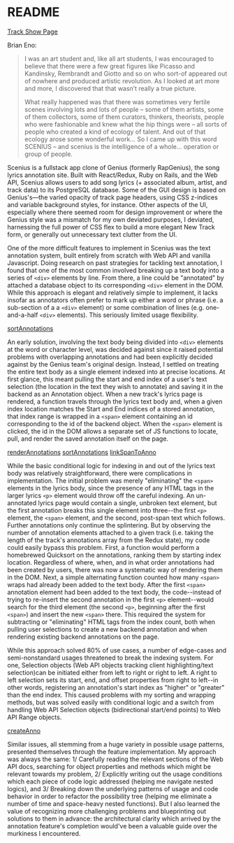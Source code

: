 # README

[OverYou]: './ReadMe_Assets/OverYou.png'
[createAnno]: './ReadMe_Assets/createAnno.png'
[createAnnoSpan]: './ReadMe_Assets/createAnnoSpan.png'
[linkSpanToAnno]: './ReadMe_Assets/linkSpanToAnno.png'
[renderAnnotations]: './ReadMe_Assets/renderAnnotations'
[sortAnnotations]: './ReadMe_Assets/sortAnnotations'

[Track Show Page][OverYou]

Brian Eno:

> I was an art student and, like all art students, I was encouraged to believe that there were a few great figures like Picasso and Kandinsky, Rembrandt and Giotto and so on who sort-of appeared out of nowhere and produced artistic revolution. As I looked at art more and more, I discovered that that wasn’t really a true picture.
> 
> What really happened was that there was sometimes very fertile scenes involving lots and lots of people – some of them artists, some of them collectors, some of them curators, thinkers, theorists, people who were fashionable and knew what the hip things were – all sorts of people who created a kind of ecology of talent. And out of that ecology arose some wonderful work... So I came up with this word SCENIUS – and scenius is the intelligence of a whole… operation or group of people.

Scenius is a fullstack app clone of Genius (formerly RapGenius), the song lyrics annotation site. Built with React/Redux, Ruby on Rails, and the Web API, Scenius allows users to add song lyrics (+ associated album, artist, and track data) to its PostgreSQL database. Some of the GUI design is based on Genius's—the varied opacity of track page headers, using CSS z-indices and variable background styles, for instance. Other aspects of the UI, especially where there seemed room for design improvement or where the Genius style was a mismatch for my own deviated purposes, I deviated, harnessing the full power of CSS flex to build a more elegant New Track form, or generally out unnecessary text clutter from the UI.

One of the more difficult features to implement in Scenius was the text annotation system, built entirely from scratch with Web API and vanilla Javascript. Doing research on past strategies for tackling text annotation, I found that one of the most common involved breaking up a text body into a series of `<div>` elements by line. From there, a line could be "annotated" by attached a database object to its corresponding `<div>` element in the DOM. While this approach is elegant and relatively simple to implement, it lacks insofar as annotators often prefer to mark up either a word or phrase (i.e. a sub-section of a a `<div>` element) or some combination of lines (e.g. one-and-a-half `<div>` elements). This seriously limited usage flexibility.

[sortAnnotations]

An early solution, involving the text body being divided into `<div>` elements at the word or character level, was decided against since it raised potential problems with overlapping annotations and had been explicitly decided against by the Genius team's original design. Instead, I settled on treating the entire text body as a single element indexed into at precise locations. At first glance, this meant pulling the start and end index of a user's text selection (the location in the text they wish to annotate) and saving it in the backend as an Annotation object. When a new track's lyrics page is rendered, a function travels through the lyrics text body and, when a given index location matches the Start and End indices of a stored annotation, that index range is wrapped in a `<span>` element containing an id corresponding to the id of the backend object. When the `<span>` element is clicked, the id in the DOM allows a separate set of JS functions to locate, pull, and render the saved annotation itself on the page.

[renderAnnotations]
[sortAnnotations] [linkSpanToAnno]

While the basic conditional logic for indexing in and out of the lyrics text body was relatively straightforward, there were complications in implementation. The initial problem was merely "eliminating" the `<span>` elements in the lyrics body, since the presence of any HTML tags in the larger lyrics `<p>` element would throw off the careful indexing. An un-annotated lyrics page would contain a single, unbroken text element, but the first annotation breaks this single element into three--the first `<p>` element, the `<span>` element, and the second, post-span text which follows. Further annotations only continue the splintering. But by observing the number of annotation elements attached to a given track (i.e. taking the length of the track's annotations array from the Redux state), my code could easily bypass this problem. First, a function would perform a homebrewed Quicksort on the annotations, ranking them by starting index location. Regardless of where, when, and in what order annotations had been created by users, there was now a systematic way of rendering them in the DOM. Next, a simple alternating function counted how many `<span>` wraps had already been added to the text body. After the first `<span>` annotation element had been added to the text body, the code--instead of trying to re-insert the second annotation in the first `<p>` element--would search for the third element (the second `<p>`, beginning after the first `<span>`) and insert the new `<span>` there. This required the system for subtracting or "eliminating" HTML tags from the index count, both when pulling user selections to create a new backend annotation and when rendering existing backend annotations on the page.

While this approach solved 80% of use cases, a number of edge-cases and semi-nonstandard usages threatened to break the indexing system. For one, Selection objects (Web API objects tracking client highlighting/text selection)can be initiated either from left to right or right to left. A right to left selection sets its start, end, and offset properties from right to left--in other words, registering an annotation's start index as "higher" or "greater" than the end index. This caused problems with my sorting and wrapping methods, but was solved easily with conditional logic and a switch from handling Web API Selection objects (bidirectional start/end points) to Web API Range objects. 

[createAnno]

Similar issues, all stemming from a huge variety in possible usage patterns, presented themselves through the feature implementation. My approach was always the same: 1/ Carefully reading the relevant sections of the Web API docs, searching for object properties and methods which might be relevant towards my problem, 2/ Explicitly writing out the usage conditions which each piece of code logic addressed (helping me navigate nested logics), and 3/ Breaking down the underlying patterns of usage and code behavior in order to refactor the possibility tree (helping me eliminate a number of time and space-heavy nested functions). But I also learned the value of recognizing more challenging problems and blueprinting out solutions to them in advance: the architectural clarity which arrived by the annotation feature's completion would've been a valuable guide over the murkiness I encountered.
